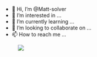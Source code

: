 - 👋 Hi, I’m @Matt-solver
- 👀 I’m interested in ...
- 🌱 I’m currently learning ...
- 💞️ I’m looking to collaborate on ...
- 📫 How to reach me ...

<!---
Matt-solver/Matt-solver is a ✨ special ✨ repository because its `README.md` (this file) appears on your GitHub profile.
You can click the Preview link to take a look at your changes.
--->


<figure>
    <img src="https://photos.app.goo.gl/2otc1FWSUWgmn5pT9">
</figure>
